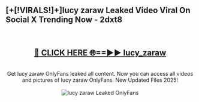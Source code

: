 <h2>[+[!VIRALS!]+]lucy zaraw Leaked Video Viral On Social X Trending Now - 2dxt8</h2>
<br>
<div align="center">
<h2><a href="https://libra.edu.pl?lucy_zaraw" rel="nofollow">🔴 CLICK HERE 🌐==►► lucy_zaraw</a></h2>
<br>
Get lucy zaraw OnlyFans leaked all content. Now you can access all videos and pictures of lucy zaraw OnlyFans. New Updated Files 2025!
<br>
<br>
<a href="https://libra.edu.pl?lucy_zaraw" rel="nofollow" data-target="animated-image.originalLink"><img src="https://i.ibb.co.com/WyWwxjT/player-gif2.gif" alt="lucy zaraw Leaked OnlyFans" style="max-width: 100%; display: inline-block;" data-target="animated-image.originalImage"></a>
</div>
<br>